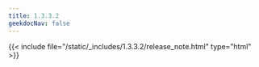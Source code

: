 ```yaml
---
title: 1.3.3.2
geekdocNav: false
---
```

{{< include file="/static/_includes/1.3.3.2/release_note.html" type="html" >}}